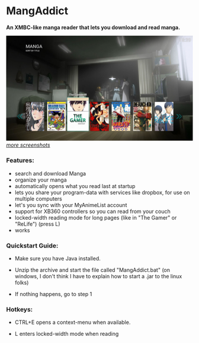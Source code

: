 # MangAddict
**An XMBC-like manga reader that lets you download and read manga.**

![alt tag](https://github.com/Deconimus/mangaddict/blob/master/screenshots/prev.jpg)
_[more screenshots](https://github.com/Deconimus/mangaddict/tree/master/screenshots)_

### Features:

- search and download Manga
- organize your manga
- automatically opens what you read last at startup
- lets you share your program-data with services like dropbox, for use on multiple computers
- let's you sync with your MyAnimeList account
- support for XB360 controllers so you can read from your couch
- locked-width reading mode for long pages (like in "The Gamer" or "ReLife") (press L)
- works 


### Quickstart Guide:

- Make sure you have Java installed.

- Unzip the archive and start the file called "MangAddict.bat" (on windows, I don't think I have to explain how to start a .jar to the linux folks)

- If nothing happens, go to step 1


### Hotkeys:

- CTRL+E opens a context-menu when available.

- L enters locked-width mode when reading
